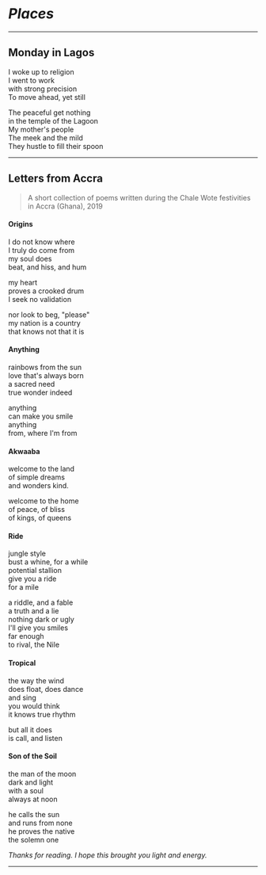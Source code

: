 # _Places_

---

## Monday in Lagos

I woke up to religion  
I went to work  
with strong precision  
To move ahead, yet still

The peaceful get nothing  
in the temple of the Lagoon  
My mother's people  
The meek and the mild  
They hustle to fill their spoon

---

## Letters from Accra

> A short collection of poems written during the Chale Wote festivities in Accra (Ghana), 2019

#### Origins

I do not know where  
I truly do come from  
my soul does  
beat, and hiss, and hum

my heart  
proves a crooked drum  
I seek no validation

nor look to beg, "please"  
my nation is a country  
that knows not that it is

#### Anything

rainbows from the sun  
love that's always born  
a sacred need  
true wonder indeed

anything  
can make you smile  
anything  
from, where I'm from

#### Akwaaba

welcome to the land  
of simple dreams  
and wonders kind.

welcome to the home  
of peace, of bliss  
of kings, of queens

#### Ride

jungle style  
bust a whine, for a while  
potential stallion  
give you a ride  
for a mile

a riddle, and a fable  
a truth and a lie  
nothing dark or ugly  
I'll give you smiles  
far enough  
to rival, the Nile

#### Tropical

the way the wind  
does float, does dance  
and sing  
you would think  
it knows true rhythm

but all it does  
is call, and listen

#### Son of the Soil

the man of the moon  
dark and light  
with a soul  
always at noon

he calls the sun  
and runs from none  
he proves the native  
the solemn one

_Thanks for reading. I hope this brought you light and energy._

---
